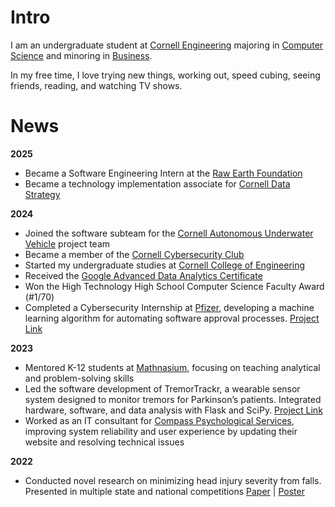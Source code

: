 # Intro

I am an undergraduate student at [Cornell Engineering](https://www.engineering.cornell.edu/) majoring in [Computer Science](https://www.cs.cornell.edu/) and minoring in [Business](https://business.cornell.edu/programs/undergraduate/minors/business-engineers/).

In my free time, I love trying new things, working out, speed cubing, seeing friends, reading, and watching TV shows.

# **News**
**2025**
- Became a Software Engineering Intern at the [Raw Earth Foundation](https://rawearthfoundation.org/)
- Became a technology implementation associate for [Cornell Data Strategy](https://cornelldatastrategy.com/)

**2024**
- Joined the software subteam for the [Cornell Autonomous Underwater Vehicle](https://cuauv.org/) project team
- Became a member of the [Cornell Cybersecurity Club](https://cornellcyber.club/)
- Started my undergraduate studies at [Cornell College of Engineering](https://www.engineering.cornell.edu/)
- Received the [Google Advanced Data Analytics Certificate](https://www.coursera.org/professional-certificates/google-advanced-data-analytics)
- Won the High Technology High School Computer Science Faculty Award (#1/70)
- Completed a Cybersecurity Internship at [Pfizer](https://www.pfizer.com/), developing a machine learning algorithm for automating software approval processes. [Project Link](https://drive.google.com/file/d/1YrOROcWPSz-aJ1vd-0MpA7APIz8_jHRS/view?usp=sharing)

**2023**
- Mentored K-12 students at [Mathnasium](https://www.mathnasium.com/), focusing on teaching analytical and problem-solving skills
- Led the software development of TremorTrackr, a wearable sensor system designed to monitor tremors for Parkinson’s patients. Integrated hardware, software, and data analysis with Flask and SciPy. [Project Link](https://drive.google.com/file/d/1wY2wYA9lL9wg6kHggdBuMoolQyTB409-/view?usp=sharing)
- Worked as an IT consultant for [Compass Psychological Services](https://compasspsychnj.com/), improving system reliability and user experience by updating their website and resolving technical issues



**2022**
- Conducted novel research on minimizing head injury severity from falls. Presented in multiple state and national competitions [Paper](https://drive.google.com/file/d/1y4YNDAyWeJ02X8ZVRsGrgaTDKFc2r88H/view?usp=sharing) | [Poster](https://drive.google.com/file/d/1E__mxCfKJjP5b3twAkSi8eGrBDWYmOS3/view?usp=sharing)

